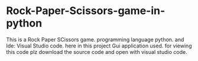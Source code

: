 # Rock-Paper-Scissors-game-in-python
This is a Rock Paper SCissors game. programming language python. and Ide: Visual Studio code.
here in this project Gui application used.
for viewing this code plz download the source code and open with visual studio code.
